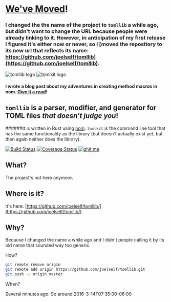 # [We've Moved](https://github.com/joelself/tomllib/)!
### I changed the the name of the project to `tomllib` a while ago, but didn't want to change the URL because people were already linking to it. However, in anticipation of my first release I figured it's either now or never, so I [moved the repository to its new url that reflects its name: https://github.com/joelself/tomllib](https://github.com/joelself/tomllib).
![tomllib logo](https://dislocal.com/wp-content/uploads/2016/01/tomllib_logo1.svg)          ![tomlkit logo](https://dislocal.com/wp-content/uploads/2016/01/tomlkit_logo1.svg)
#### I wrote a blog post about my adventures in creating method macros in __nom__. [Give it a read](https://wp.me/p7ikGY-3g)!
## `tomllib` is a parser, modifier, and generator for TOML files ***that doesn't judge you***! 

######It is written in Rust using [nom](https://github.com/Geal/nom). `tomlkit` is the command line tool that has the same functionality as the library  (but doesn't actually exist yet, but then again neither does the library).

[![Build Status](https://travis-ci.org/joelself/toml_parser.svg?branch=master)](https://travis-ci.org/joelself/toml_parser) [![Coverage Status](https://coveralls.io/repos/joelself/toml_parser/badge.svg?branch=master&service=github)](https://coveralls.io/github/joelself/toml_parser?branch=master) [![ghit.me](https://ghit.me/badge.svg?repo=joelself/toml_parser)](https://ghit.me/repo/joelself/toml_parser)

## What?

The project's not here anymore.

## Where is it?

It's here: [https://github.com/joelself/tomllib/](https://github.com/joelself/tomllib/)

## Why?

Because I changed the name a while ago and I didn't people calling it by its old name that sounded way too generic.

How?

```bash
git remote remove origin
git remote add origin https://github.com/joelself/tomllib.git
git push -u origin master
```

When?

Several minutes ago. So around 2016-3-14T07:35:00-06:00
